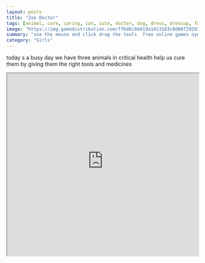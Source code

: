 ```yaml
---
layout: posts
title: "Zoo Doctor"
tags: [animal, care, caring, cat, cute, doctor, dog, dress, dressup, fun, panda, pet, pinguin, puppy, zoo, free, online, games, oyna, game, free, games, play, play, games]
image: "https://img.gamedistribution.com/ffbd6cbb019a1413183c8d08f2929307.jpg"
summary: "use the mouse and click drag the tools  free online games oyna game free games play play games"
category: "Girls"
---
```


today s a busy day we have three animals in critical health help us cure them by giving them the right tools and medicines

<iframe width="100%" height="480px;" src="https://flash.gamedistribution.com?game=ffbd6cbb019a1413183c8d08f2929307"></iframe>
